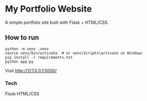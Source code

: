 
# My Portfolio Website

A simple portfolio site built with Flask + HTML/CSS.

## How to run
```
python -m venv .venv
source venv/bin/activate  # or venv\Scripts\activate on Windows
pip install -r requirements.txt
python app.py
```
Visit http://127.0.0.1:5000/

### Tech
Flask
HTML/CSS
